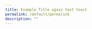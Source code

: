 ```yaml
---
title: Example Title again test toast
permalink: /default/permalink
description: ""
---
```












